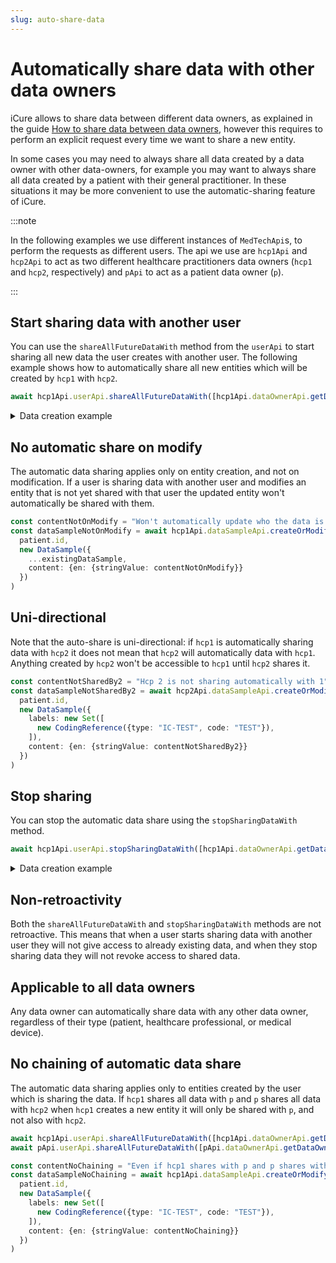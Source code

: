 ```yaml
---
slug: auto-share-data
---
```


# Automatically share data with other data owners

iCure allows to share data between different data owners, as explained in the guide 
[How to share data between data owners](./share-data), however this requires to perform an explicit request every time
we want to share a new entity. 

In some cases you may need to always share all data created by a data owner with other data-owners, for example you may
want to always share all data created by a patient with their general practitioner. 
In these situations it may be more convenient to use the automatic-sharing feature of iCure. 

:::note

In the following examples we use different instances of `MedTechApi`s, to perform the requests as different users.
The api we use are `hcp1Api` and `hcp2Api` to act as two different healthcare practitioners data owners (`hcp1` and
`hcp2`, respectively) and `pApi` to act as a patient data owner (`p`).

:::

## Start sharing data with another user

You can use the `shareAllFutureDataWith` method from the `userApi` to start sharing all new data the user creates with
another user.
The following example shows how to automatically share all new entities which will be created by `hcp1` with `hcp2`. 

<!-- file://code-samples/how-to/auto-share/index.mts snippet:auto share-->
```typescript
await hcp1Api.userApi.shareAllFutureDataWith([hcp1Api.dataOwnerApi.getDataOwnerIdOf(hcp2User)])
```

<details>
    <summary>Data creation example</summary>

<!-- file://code-samples/how-to/auto-share/index.mts snippet:sample creation-->
```typescript
const note = 'Winter is coming'
const patient = await hcp1Api.patientApi.createOrModifyPatient(
  new Patient({ firstName: 'John', lastName: 'Snow', note }),
)
// hcp2 can already access patient
const contentString = "Hello world"
const dataSample = await hcp1Api.dataSampleApi.createOrModifyDataSampleFor(
  patient.id,
  new DataSample({
    labels: new Set([
      new CodingReference({type: "IC-TEST", code: "TEST"}),
    ]),
    content: {en: {stringValue: contentString}}
  })
)
// hcp2 can already access dataSample
```
</details>

## No automatic share on modify

The automatic data sharing applies only on entity creation, and not on modification. If a user is sharing data with 
another user and modifies an entity that is not yet shared with that user the updated entity won't automatically be 
shared with them.

<!-- file://code-samples/how-to/auto-share/index.mts snippet:not on modify-->
```typescript
const contentNotOnModify = "Won't automatically update who the data is shared with on modify"
const dataSampleNotOnModify = await hcp1Api.dataSampleApi.createOrModifyDataSampleFor(
  patient.id,
  new DataSample({
    ...existingDataSample,
    content: {en: {stringValue: contentNotOnModify}}
  })
)
```

## Uni-directional

Note that the auto-share is uni-directional: if `hcp1` is automatically sharing data with `hcp2` it does not mean that
`hcp2` will automatically data with `hcp1`. Anything created by `hcp2` won't be accessible to `hcp1` until `hcp2` shares
it.

<!-- file://code-samples/how-to/auto-share/index.mts snippet:one directional-->
```typescript
const contentNotSharedBy2 = "Hcp 2 is not sharing automatically with 1"
const dataSampleNotSharedBy2 = await hcp2Api.dataSampleApi.createOrModifyDataSampleFor(
  patient.id,
  new DataSample({
    labels: new Set([
      new CodingReference({type: "IC-TEST", code: "TEST"}),
    ]),
    content: {en: {stringValue: contentNotSharedBy2}}
  })
)
```

## Stop sharing

You can stop the automatic data share using the `stopSharingDataWith` method.

<!-- file://code-samples/how-to/auto-share/index.mts snippet:stop auto share-->
```typescript
await hcp1Api.userApi.stopSharingDataWith([hcp1Api.dataOwnerApi.getDataOwnerIdOf(hcp2User)])
```

<details>
    <summary>Data creation example</summary>

<!-- file://code-samples/how-to/auto-share/index.mts snippet:sample no share-->
```typescript
const contentNotSharedAnymore = "Hcp 1 stopped sharing data automatically with 2"
const dataSampleNotSharedAnymore = await hcp1Api.dataSampleApi.createOrModifyDataSampleFor(
  patient.id,
  new DataSample({
    labels: new Set([
      new CodingReference({type: "IC-TEST", code: "TEST"}),
    ]),
    content: {en: {stringValue: contentNotSharedAnymore}}
  })
)
```
</details>

## Non-retroactivity

Both the `shareAllFutureDataWith` and `stopSharingDataWith` methods are not retroactive. This means that when a user
starts sharing data with another user they will not give access to already existing data, and when they stop sharing 
data they will not revoke access to shared data.

## Applicable to all data owners

Any data owner can automatically share data with any other data owner, regardless of their type (patient, healthcare 
professional, or medical device).

## No chaining of automatic data share

The automatic data sharing applies only to entities created by the user which is sharing the data. If `hcp1` shares all 
data with `p` and `p` shares all data with `hcp2` when `hcp1` creates a new entity it will only be shared with `p`, and
not also with `hcp2`.

<!-- file://code-samples/how-to/auto-share/index.mts snippet:share chain-->
```typescript
await hcp1Api.userApi.shareAllFutureDataWith([hcp1Api.dataOwnerApi.getDataOwnerIdOf(pUser)])
await pApi.userApi.shareAllFutureDataWith([pApi.dataOwnerApi.getDataOwnerIdOf(hcp2User)])

const contentNoChaining = "Even if hcp1 shares with p and p shares with hcp2, hcp2 won't have automatic access to the data"
const dataSampleNoChaining = await hcp1Api.dataSampleApi.createOrModifyDataSampleFor(
  patient.id,
  new DataSample({
    labels: new Set([
      new CodingReference({type: "IC-TEST", code: "TEST"}),
    ]),
    content: {en: {stringValue: contentNoChaining}}
  })
)
```
